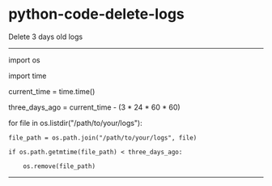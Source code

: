 # python-code-delete-logs
Delete 3 days old logs
   

   

__________________________________________________________________________________________________________________________________________________
   
     
import os         
             
import time                
   
current_time = time.time()

three_days_ago = current_time - (3 * 24 * 60 * 60)    

for file in os.listdir("/path/to/your/logs"):

    file_path = os.path.join("/path/to/your/logs", file)
    
    if os.path.getmtime(file_path) < three_days_ago:
    
        os.remove(file_path)




___________________________________________________________________________________________________________________________________________________
